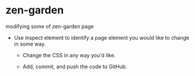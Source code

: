 # zen-garden
modifying some of zen-garden page

* Use inspect element to identify a page element you would like to change in some way.

  * Change the CSS in any way you'd like.

  * Add, commit, and push the code to GitHub.

